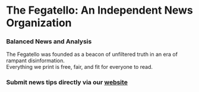 # The Fegatello: An Independent News Organization

### Balanced News and Analysis
The Fegatello was founded as a beacon of unfiltered truth in an era of rampant disinformation.<br>
Everything we print is free, fair, and fit for everyone to read.<br>

### Submit news tips directly via our [website](https://www.fegatello.com/contact)

<!---
fegatello/fegatello is a ✨ special ✨ repository because its `README.md` (this file) appears on your GitHub profile.
You can click the Preview link to take a look at your changes.
--->
